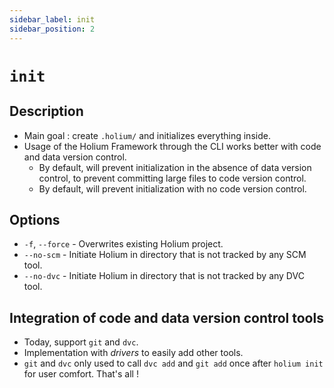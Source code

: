 ```yaml
---
sidebar_label: init
sidebar_position: 2
---
```


# `init`

## Description

- Main goal : create `.holium/` and initializes everything inside.
- Usage of the Holium Framework through the CLI works better with code and data version control.
  - By default, will prevent initialization in the absence of data version control, to prevent committing large files to code version control.
  - By default, will prevent initialization with no code version control.

## Options

- `-f`, `--force` - Overwrites existing Holium project.
- `--no-scm` - Initiate Holium in directory that is not tracked by any SCM tool.
- `--no-dvc` - Initiate Holium in directory that is not tracked by any DVC tool.

## Integration of code and data version control tools

- Today, support `git` and `dvc`.
- Implementation with _drivers_ to easily add other tools.
- `git` and `dvc` only used to call `dvc add` and `git add` once  after `holium init` for user comfort. That's all !
